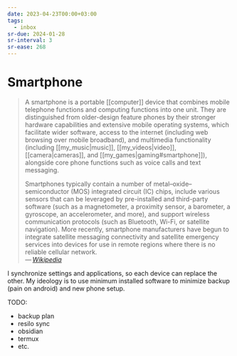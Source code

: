 ```yaml
---
date: 2023-04-23T00:00+03:00
tags:
  - inbox
sr-due: 2024-01-28
sr-interval: 3
sr-ease: 268
---
```


# Smartphone

> A smartphone is a portable [[computer]] device that combines mobile telephone
> functions and computing functions into one unit. They are distinguished from
> older-design feature phones by their stronger hardware capabilities and
> extensive mobile operating systems, which facilitate wider software, access to
> the internet (including web browsing over mobile broadband), and multimedia
> functionality (including [[my_music|music]], [[my_videos|video]],
> [[camera|cameras]], and [[my_games|gaming#smartphone]]), alongside core phone
> functions such as voice calls and text messaging.
>
> Smartphones typically contain a number of metal–oxide–semiconductor (MOS)
> integrated circuit (IC) chips, include various sensors that can be leveraged
> by pre-installed and third-party software (such as a magnetometer, a proximity
> sensor, a barometer, a gyroscope, an accelerometer, and more), and support
> wireless communication protocols (such as Bluetooth, Wi-Fi, or satellite
> navigation). More recently, smartphone manufacturers have begun to integrate
> satellite messaging connectivity and satellite emergency services into devices
> for use in remote regions where there is no reliable cellular network.\
> — <cite>[Wikipedia](https://en.wikipedia.org/wiki/Smartphone)</cite>

I synchronize settings and applications, so each device can replace the other.
My ideology is to use minimum installed software to minimize backup (pain on
android) and new phone setup.

TODO:

- backup plan
- resilo sync
- obsidian
- termux
- etc.
